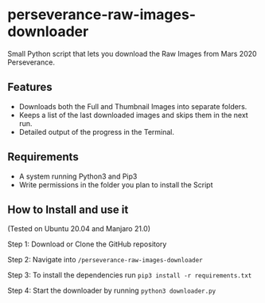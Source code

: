 # perseverance-raw-images-downloader
Small Python script that lets you download the Raw Images from Mars 2020 Perseverance.


## Features

- Downloads both the Full and Thumbnail Images into separate folders.
- Keeps a list of the last downloaded images and skips them in the next run.
- Detailed output of the progress in the Terminal.


## Requirements

- A system running Python3 and Pip3
- Write permissions in the folder you plan to install the Script


## How to Install and use it
(Tested on Ubuntu 20.04 and Manjaro 21.0)

Step 1: Download or Clone the GitHub repository

Step 2: Navigate into `/perseverance-raw-images-downloader`

Step 3: To install the dependencies run `pip3 install -r requirements.txt`

Step 4: Start the downloader by running `python3 downloader.py`